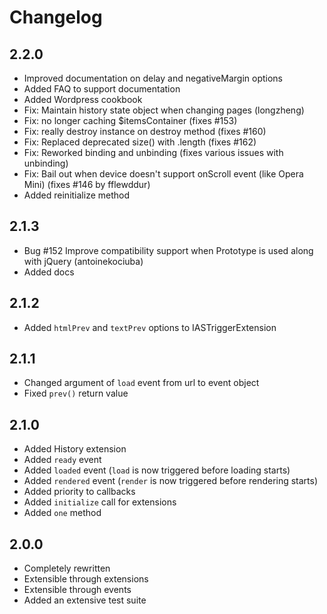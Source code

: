 Changelog
=========

## 2.2.0

* Improved documentation on delay and negativeMargin options
* Added FAQ to support documentation
* Added Wordpress cookbook
* Fix: Maintain history state object when changing pages (longzheng)
* Fix: no longer caching $itemsContainer (fixes #153)
* Fix: really destroy instance on destroy method (fixes #160)
* Fix: Replaced deprecated size() with .length (fixes #162)
* Fix: Reworked binding and unbinding (fixes various issues with unbinding)
* Fix: Bail out when device doesn't support onScroll event (like Opera Mini) (fixes #146 by fflewddur)
* Added reinitialize method

## 2.1.3

* Bug #152 Improve compatibility support when Prototype is used along with jQuery (antoinekociuba)
* Added docs

## 2.1.2

* Added `htmlPrev` and `textPrev` options to IASTriggerExtension

## 2.1.1

* Changed argument of `load` event from url to event object
* Fixed `prev()` return value

## 2.1.0

* Added History extension
* Added `ready` event
* Added `loaded` event (`load` is now triggered before loading starts)
* Added `rendered` event (`render` is now triggered before rendering starts)
* Added priority to callbacks
* Added `initialize` call for extensions
* Added `one` method

## 2.0.0

* Completely rewritten
* Extensible through extensions
* Extensible through events
* Added an extensive test suite
